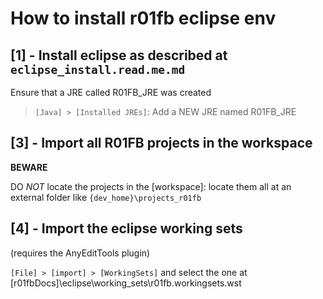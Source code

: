 How to install r01fb eclipse env
==========================================

## [1] - Install eclipse as described at `eclipse_install.read.me.md`

Ensure that a JRE called R01FB_JRE was created

> `[Java] > [Installed JREs]`: Add a NEW JRE named R01FB_JRE

## [3] - Import all R01FB projects in the workspace 

**BEWARE**

DO *NOT* locate the projects in the [workspace]: locate them all at an external folder like `{dev_home}\projects_r01fb`


## [4] - Import the eclipse working sets

(requires the AnyEditTools plugin)

`[File] > [import] > [WorkingSets]` and select the one at [r01fbDocs]\eclipse\working_sets\r01fb.workingsets.wst



